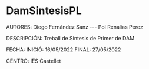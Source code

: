 # DamSintesisPL

AUTORES: 
  Diego Fernández Sanz --- Pol Renalias Perez
  
DESCRIPCIÓN:
  Treball de Sintesis de Primer de DAM

FECHA:
  INICIÓ: 16/05/2022
  FINAL: 27/05/2022
  
CENTRO:
  IES Castellet


